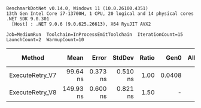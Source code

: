 ```

BenchmarkDotNet v0.14.0, Windows 11 (10.0.26100.4351)
13th Gen Intel Core i7-13700H, 1 CPU, 20 logical and 14 physical cores
.NET SDK 9.0.301
  [Host] : .NET 9.0.6 (9.0.625.26613), X64 RyuJIT AVX2

Job=MediumRun  Toolchain=InProcessEmitToolchain  IterationCount=15  
LaunchCount=2  WarmupCount=10  

```
| Method          | Mean      | Error    | StdDev   | Ratio | Gen0   | Allocated | Alloc Ratio |
|---------------- |----------:|---------:|---------:|------:|-------:|----------:|------------:|
| ExecuteRetry_V7 |  99.64 ns | 0.373 ns | 0.510 ns |  1.00 | 0.0408 |     512 B |        1.00 |
| ExecuteRetry_V8 | 149.93 ns | 0.600 ns | 0.821 ns |  1.50 |      - |         - |        0.00 |
